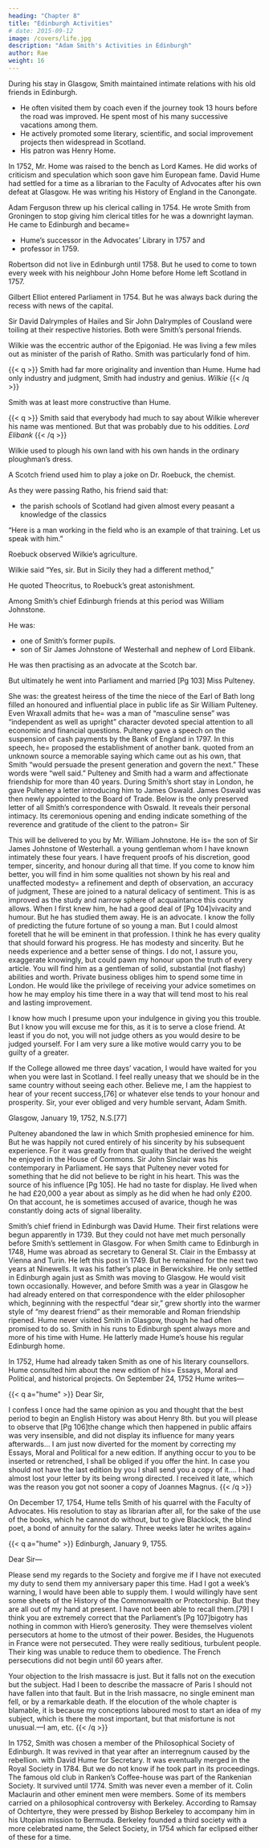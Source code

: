 ```yaml
---
heading: "Chapter 8"
title: "Edinburgh Activities"
# date: 2015-09-12
image: /covers/life.jpg
description: "Adam Smith's Activities in Edinburgh"
author: Rae
weight: 16
---
```




During his stay in Glasgow, Smith maintained intimate relations with his old friends in Edinburgh. 
- He often visited them by coach even if the journey took 13 hours before the road was improved. He spent most of his many successive vacations among them.
- He actively promoted some literary, scientific, and social improvement projects then widespread in Scotland.
- His patron was Henry Home.

In 1752, Mr. Home was raised to the bench as Lord Kames. He did works of criticism and speculation which soon gave him European fame. David Hume had settled for a time as a librarian to the Faculty of Advocates after his own defeat at Glasgow. He was writing his History of England in the Canongate.

Adam Ferguson threw up his clerical calling in 1754. He wrote Smith from Groningen to stop giving him clerical titles for he was a downright layman.
He came to Edinburgh and became= 
- Hume’s successor in the Advocates’ Library in 1757 and
- professor in 1759.

Robertson did not live in Edinburgh until 1758. But he used to come to town every week with his neighbour John Home before Home left Scotland in 1757.

Gilbert Elliot entered Parliament in 1754. But he was always back during the recess with news of the capital.

Sir David Dalrymples of Hailes and Sir John Dalrymples of Cousland were toiling at their respective histories. Both were Smith’s personal friends.

Wilkie was the eccentric author of the Epigoniad. He was living a few miles out as minister of the parish of Ratho. Smith was particularly fond of him.

{{< q >}}
Smith had far more originality and invention than Hume. Hume had only industry and judgment, Smith had industry and genius.
<cite>Wilkie</cite>
{{< /q >}}

Smith was at least more constructive than Hume. 

{{< q >}}
Smith said that everybody had much to say about Wilkie wherever his name was mentioned. But that was probably due to his oddities. 
<cite>Lord Elibank</cite>
{{< /q >}}


Wilkie used to plough his own land with his own hands in the ordinary ploughman’s dress.

A Scotch friend used him to play a joke on Dr. Roebuck, the chemist.

As they were passing Ratho, his friend said that:
- the parish schools of Scotland had given almost every peasant a knowledge of the classics

“Here is a man working in the field who is an example of that training. Let us speak with him.”

Roebuck observed Wilkie’s agriculture.

Wilkie said “Yes, sir. But in Sicily they had a different method,”

He quoted Theocritus, to Roebuck’s great astonishment.


Among Smith’s chief Edinburgh friends at this period was William Johnstone.

He was:
- one of Smith’s former pupils.
- son of Sir James Johnstone of Westerhall and nephew of Lord Elibank.

He was then practising as an advocate at the Scotch bar.

But ultimately he went into Parliament and married [Pg 103] Miss Pulteney.

She was:
the greatest heiress of the time
the niece of the Earl of Bath
long filled an honoured and influential place in public life as Sir William Pulteney.
Even Wraxall admits that he= 
was a man of “masculine sense”
was “independent as well as upright” character
devoted special attention to all economic and financial questions.
Pulteney gave a speech on the suspension of cash payments by the Bank of England in 1797.
In this speech, he= 
proposed the establishment of another bank.
quoted from an unknown source a memorable saying which came out as his own, that Smith “would persuade the present generation and govern the next.”
These words were “well said.”
Pulteney and Smith had a warm and affectionate friendship for more than 40 years.
During Smith’s short stay in London, he gave Pulteney a letter introducing him to James Oswald.
James Oswald was then newly appointed to the Board of Trade.
Below is the only preserved letter of all Smith’s correspondence with Oswald.
It reveals their personal intimacy.
Its ceremonious opening and ending indicate something of the reverence and gratitude of the client to the patron= 
Sir

This will be delivered to you by Mr. William Johnstone.
He is= 
the son of Sir James Johnstone of Westerhall.
a young gentleman whom I have known intimately these four years.
I have frequent proofs of his discretion, good temper, sincerity, and honour during all that time.
If you come to know him better, you will find in him some qualities not shown by his real and unaffected modesty= 
a refinement and depth of observation,
an accuracy of judgment,
These are joined to a natural delicacy of sentiment.
This is as improved as the study and narrow sphere of acquaintance this country allows.
When I first knew him, he had a good deal of [Pg 104]vivacity and humour.
But he has studied them away.
He is an advocate.
I know the folly of predicting the future fortune of so young a man.
But I could almost foretell that he will be eminent in that profession.
I think he has every quality that should forward his progress.
He has modesty and sincerity.
But he needs experience and a better sense of things.
I do not, I assure you, exaggerate knowingly, but could pawn my honour upon the truth of every article.
You will find him as a gentleman of solid, substantial (not flashy) abilities and worth.
Private business obliges him to spend some time in London.
He would like the privilege of receiving your advice sometimes on how he may employ his time there in a way that will tend most to his real and lasting improvement.
 

I know how much I presume upon your indulgence in giving you this trouble.
But I know you will excuse me for this, as it is to serve a close friend.
At least if you do not, you will not judge others as you would desire to be judged yourself.
For I am very sure a like motive would carry you to be guilty of a greater.
 

If the College allowed me three days’ vacation, I would have waited for you when you were last in Scotland.
I feel really uneasy that we should be in the same country without seeing each other.
Believe me, I am the happiest to hear of your recent success,[76] or whatever else tends to your honour and prosperity.
Sir, your ever obliged and very humble servant,
Adam Smith.

Glasgow, January 19, 1752, N.S.[77]

Pulteney abandoned the law in which Smith prophesied eminence for him.
But he was happily not cured entirely of his sincerity by his subsequent experience.
For it was greatly from that quality that he derived the weight he enjoyed in the House of Commons.
Sir John Sinclair was his contemporary in Parliament.
He says that Pulteney never voted for something that he did not believe to be right in his heart.
This was the source of his influence [Pg 105].
He had no taste for display.
He lived when he had £20,000 a year about as simply as he did when he had only £200.
On that account, he is sometimes accused of avarice, though he was constantly doing acts of signal liberality.
 

Smith’s chief friend in Edinburgh was David Hume.
Their first relations were begun apparently in 1739.
But they could not have met much personally before Smith’s settlement in Glasgow.
For when Smith came to Edinburgh in 1748, Hume was abroad as secretary to General St. Clair in the Embassy at Vienna and Turin.
He left this post in 1749.
But he remained for the next two years at Ninewells.
It was his father’s place in Berwickshire.
He only settled in Edinburgh again just as Smith was moving to Glasgow.
He would visit town occasionally.
However, and before Smith was a year in Glasgow he had already entered on that correspondence with the elder philosopher which, beginning with the respectful “dear sir,” grew shortly into the warmer style of “my dearest friend” as their memorable and Roman friendship ripened.
Hume never visited Smith in Glasgow, though he had often promised to do so.
Smith in his runs to Edinburgh spent always more and more of his time with Hume.
He latterly made Hume’s house his regular Edinburgh home.
 

In 1752, Hume had already taken Smith as one of his literary counsellors.
Hume consulted him about the new edition of his= 
Essays, Moral and Political, and
historical projects. On September 24, 1752 Hume writes—

{{< q a="hume" >}}
Dear Sir,

I confess I once had the same opinion as you and thought that the best period to begin an English History was about Henry 8th.
but you will please to observe that [Pg 106]the change which then happened in public affairs was very insensible, and did not display its influence for many years afterwards…
I am just now diverted for the moment by correcting my Essays, Moral and Political for a new edition.
If anything occur to you to be inserted or retrenched, I shall be obliged if you offer the hint.
In case you should not have the last edition by you I shall send you a copy of it….
I had almost lost your letter by its being wrong directed.
I received it late, which was the reason you got not sooner a copy of Joannes Magnus.
{{< /q >}}


On December 17, 1754, Hume tells Smith of his quarrel with the Faculty of Advocates.
His resolution to stay as librarian after all, for the sake of the use of the books, which he cannot do without, but to give Blacklock, the blind poet, a bond of annuity for the salary.
Three weeks later he writes again= 

{{< q a="hume" >}}
Edinburgh, January 9, 1755.

Dear Sir—

Please send my regards to the Society and forgive me if I have not executed my duty to send them my anniversary paper this time.
Had I got a week’s warning, I would have been able to supply them.
I would willingly have sent some sheets of the History of the Commonwealth or Protectorship.
But they are all out of my hand at present.
I have not been able to recall them.[79]
I think you are extremely correct that the Parliament’s [Pg 107]bigotry has nothing in common with Hiero’s generosity.
They were themselves violent persecutors at home to the utmost of their power.
Besides, the Huguenots in France were not persecuted.
They were really seditious, turbulent people.
Their king was unable to reduce them to obedience.
The French persecutions did not begin until 60 years after.

Your objection to the Irish massacre is just. But it falls not on the execution but the subject. Had I been to describe the massacre of Paris I should not have fallen into that fault. But in the Irish massacre, no single eminent man fell, or by a remarkable death.
If the elocution of the whole chapter is blamable, it is because my conceptions laboured most to start an idea of my subject, which is there the most important, but that misfortune is not unusual.—I am, etc.
{{< /q >}}


In 1752, Smith was chosen a member of the Philosophical Society of Edinburgh. It was revived in that year after an interregnum caused by the rebellion. with David Hume for Secretary. It was eventually merged in the Royal Society in 1784.
But we do not know if he took part in its proceedings.
The famous old club in Ranken’s Coffee-house was part of the Rankenian Society.
It survived until 1774.
Smith was never even a member of it.
Colin Maclaurin and other eminent men were members.
Some of its members carried on a philosophical controversy with Berkeley.
According to Ramsay of Ochtertyre, they were pressed by Bishop Berkeley to accompany him in his Utopian mission to Bermuda.
Berkeley founded a third society with a more celebrated name, the Select Society, in 1754 which far eclipsed either of these for a time.
 

